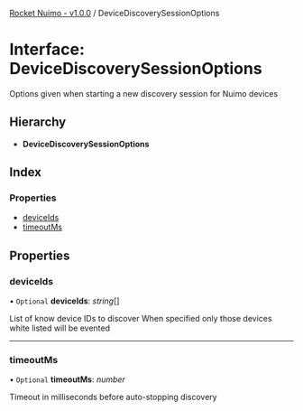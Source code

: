 [Rocket Nuimo - v1.0.0](../README.md) / DeviceDiscoverySessionOptions

# Interface: DeviceDiscoverySessionOptions

Options given when starting a new discovery session for Nuimo devices

## Hierarchy

* **DeviceDiscoverySessionOptions**

## Index

### Properties

* [deviceIds](devicediscoverysessionoptions.md#deviceids)
* [timeoutMs](devicediscoverysessionoptions.md#timeoutms)

## Properties

### deviceIds

• `Optional` **deviceIds**: *string*[]

List of know device IDs to discover
When specified only those devices white listed will be evented

___

### timeoutMs

• `Optional` **timeoutMs**: *number*

Timeout in milliseconds before auto-stopping discovery
